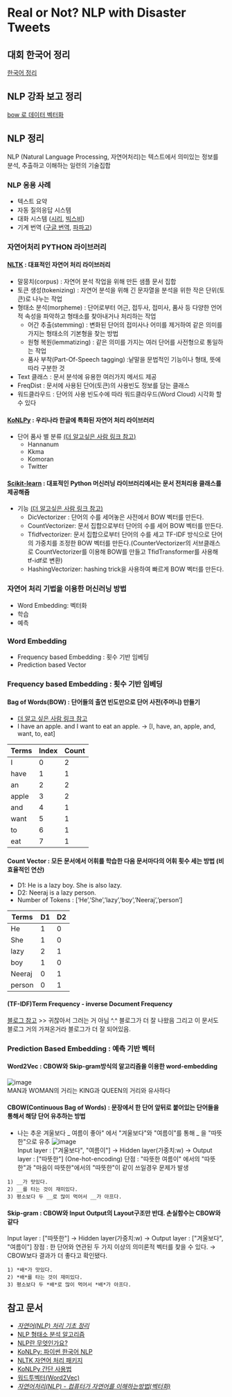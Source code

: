 # Real or Not? NLP with Disaster Tweets

## 대회 한국어 정리
[한국어 정리](https://docs.google.com/document/d/1LE7l6mHfATnk-blpOV9L1jyJvwKVrzP7ZUPdIUBEwGs/edit?usp=sharing)

## NLP 강좌 보고 정리
[bow 로 데이터 벡터화](https://colab.research.google.com/drive/1uuEBZf4gO_GNkZtKxYDUMmHf4s5eEQHS)

## NLP 정리
NLP (Natural Language Processing, 자연어처리)는 텍스트에서 의미있는 정보를 분석, 추출하고 이해하는 일련의 기술집합
### NLP 응용 사례
- 텍스트 요약
- 자동 질의응답 시스템
- 대화 시스템 ([시리](https://www.apple.com/siri/), [빅스비](https://www.samsung.com/sec/apps/bixby/))
- 기계 번역 ([구글 번역](https://translate.google.com/), [파파고](https://papago.naver.com/))    

### 자연어처리 PYTHON 라이브러리
#### [NLTK](http://www.nltk.org/) : 대표적인 자연어 처리 라이브러리
- 말뭉치(corpus) : 자연어 분석 작업을 위해 만든 샘플 문서 집합 
- 토큰 생성(tokenizing) : 자연어 분석을 위해 긴 문자열을 분석을 위한 작은 단위(토큰)로 나누는 작업
- 형태소 분석(morpheme) : 단어로부터 어근, 접두사, 접미사, 품사 등 다양한 언어적 속성을 파악하고 형태소를 찾아내거나 처리하는 작업
  - 어간 추출(stemming) : 변화된 단어의 접미사나 어미를 제거하여 같은 의미를 가지는 형태소의 기본형을 찾는 방법
  - 원형 복원(lemmatizing) : 같은 의미를 가지는 여러 단어를 사전형으로 통일하는 작업
  - 품사 부착(Part-Of-Speech tagging) :낱말을 문법적인 기능이나 형태, 뜻에 따라 구분한 것
 - Text 클래스 : 문서 분석에 유용한 여러가지 메서드 제공
 - FreqDist : 문서에 사용된 단어(토큰)의 사용빈도 정보를 담는 클래스
 - 워드클라우드 : 단어의 사용 빈도수에 따라 워드클라우드(Word Cloud) 시각화 할 수 있다
#### [KoNLPy](https://konlpy-ko.readthedocs.io/ko/v0.4.3/) : 우리나라 한글에 특화된 자연어 처리 라이브러리
- 단어 품사 별 분류 [(더 알고싶은 사람 링크 참고)](https://datascienceschool.net/view-notebook/70ce46db4ced4a999c6ec349df0f4eb0/)
  - Hannanum
  - Kkma
  - Komoran
  - Twitter
#### [Scikit-learn](https://scikit-learn.org/stable/modules/feature_extraction.html) : 대표적인 Python 머신러닝 라이브러리에서는 문서 전처리용 클래스를 제공해줌
- 기능 [(더 알고싶은 사람 링크 참고)](https://datascienceschool.net/view-notebook/3e7aadbf88ed4f0d87a76f9ddc925d69/)
  - DicVectorizer : 단어의 수를 세어놓은 사전에서 BOW 벡터를 만든다.
  - CountVectorizer: 문서 집합으로부터 단어의 수를 세어 BOW 벡터를 만든다.
  - Tfidfvectorizer: 문서 집합으로부터 단어의 수를 세고 TF-IDF 방식으로 단어의 가중치를 조정한 BOW 벡터를 만든다.(CounterVectorizer의 서브클래스로 CountVectorizer를 이용해 BOW를 만들고 TfidTransformer를 사용해 tf-idf로 변환)
  - HashingVectorizer: hashing trick을 사용하여 빠르게 BOW 벡터를 만든다.

### 자연어 처리 기법을 이용한 머신러닝 방법
- Word Embedding: 벡터화
- 학습
- 예측

### Word Embedding
- Frequency based Embedding : 횟수 기반 임베딩
- Prediction based Vector

### Frequency based Embedding : 횟수 기반 임베딩
#### Bag of Words(BOW) : 단어들의 출연 빈도만으로 단어 사전(주머니) 만들기
- [더 알고 싶은 사람 링크 참고](https://wikidocs.net/22650)   
- I have an apple. and I want to eat an apple.
→ [I, have, an, apple, and, want, to, eat]

|Terms|Index|Count|
|----|----|----|
|I|0|2|
|have|1|1|
|an|2|2|
|apple|3|2|
|and|4|1|
|want|5|1|
|to|6|1|
|eat|7|1|

#### Count Vector : 모든 문서에서 어휘를 학습한 다음 문서마다의 어휘 횟수 세는 방법 (비효율적인 연산)
- D1: He is a lazy boy. She is also lazy.    
- D2: Neeraj is a lazy person.   
- Number of Tokens : [‘He’,’She’,’lazy’,’boy’,’Neeraj’,’person’]
    
|Terms|D1|D2|
|----|---|---|
|He|1|0|
|She|1|0|
|lazy|2|1|
|boy|1|0|
|Neeraj|0|1|
|person|0|1|

#### (TF-IDF)Term Frequency - inverse Document Frequency
[블로그 참고](https://khann.tistory.com/28) >> 귀찮아서 그러는 거 아님 ^.^ 블로그가 더 잘 나왔음 그리고 이 문서도 블로그 거의 가져온거라 블로그가 더 잘 되어있음.

### Prediction Based Embedding : 예측 기반 벡터
#### Word2Vec : CBOW와 Skip-gram방식의 알고리즘을 이용한 word-embedding
![image](https://user-images.githubusercontent.com/48716298/75445629-25fe7680-59a9-11ea-9538-953ca22a5b91.png)   
MAN과 WOMAN의 거리는 KING과 QUEEN의 거리와 유사하다

#### CBOW(Continuous Bag of Words) : 문장에서 한 단어 앞뒤로 붙어있는 단어들을 통해서 해당 단어 유추하는 방법
- 나는 추운 겨울보다 _ 여름이 좋아" 에서 "겨울보다"와 "여름이"를 통해 _ 을 "따뜻한"으로 유추
![image](https://user-images.githubusercontent.com/48716298/75445680-429aae80-59a9-11ea-965e-69560b0d14d3.png)   
Input layer : ["겨울보다", "여름이"]  → Hidden layer(가중치:w) → Output layer : ["따뜻한"] (One-hot-encoding)
단점 : "따뜻한 여름이" 에서의 "따뜻한"과 "마음이 따뜻한"에서의 "따뜻한"이 같이 쓰일경우 문제가 발생
```
1) __가 맛있다. 
2) __를 타는 것이 재미있다. 
3) 평소보다 두 __로 많이 먹어서 __가 아프다.
```

#### Skip-gram : CBOW와 Input Output의 Layout구조만 반대. 손실함수는 CBOW와 같다
Input layer : ["따뜻한"] → Hidden layer(가중치:w) → Output layer : ["겨울보다", "여름이"]
장점 : 한 단어와 연관된 두 가지 이상의 의미론적 벡터를 찾을 수 있다. → CBOW보다 결과가 더 좋다고 확인됐다.
```
1) *배*가 맛있다. 
2) *배*를 타는 것이 재미있다. 
3) 평소보다 두 *배*로 많이 먹어서 *배*가 아프다.
```

## 참고 문서
- _[자연어(NLP) 처리 기초 정리](http://hero4earth.com/blog/learning/2018/01/17/NLP_Basics_01/)_   
- [NLP 형태소 분석 알고리즘](https://ra2kstar.tistory.com/170)   
- [NLP란 무엇인가요?](https://konlpy-ko.readthedocs.io/ko/v0.4.3/start/#what-is-nlp)
- [KoNLPy: 파이썬 한국어 NLP](https://konlpy-ko.readthedocs.io/ko/v0.4.3/)
- [NLTK 자연어 처리 패키지](https://datascienceschool.net/view-notebook/8895b16a141749a9bb381007d52721c1/)
- [KoNLPy 간단 사용법](https://m.blog.naver.com/PostView.nhn?blogId=myincizor&logNo=221629109172&proxyReferer=https%3A%2F%2Fwww.google.com%2F)
- [워드투벡터(Word2Vec)](https://wikidocs.net/22660)
- _[자연어처리(NLP) - 컴퓨터가 자연어를 이해하는방법(벡터화)](https://khann.tistory.com/28)_
